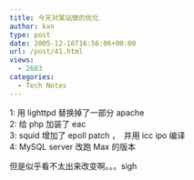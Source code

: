 ```yaml
---
title: 今天对某站做的优化
author: kxn
type: post
date: 2005-12-16T16:56:06+00:00
url: /post/41.html
views:
  - 2603
categories:
  - Tech Notes
---
```


1: 用 lighttpd 替换掉了一部分 apache  
2: 给 php 加装了 eac  
3: squid 增加了 epoll patch ，　并用 icc ipo 编译  
4: MySQL server 改跑 Max 的版本

但是似乎看不太出来改变啊。。。sigh
